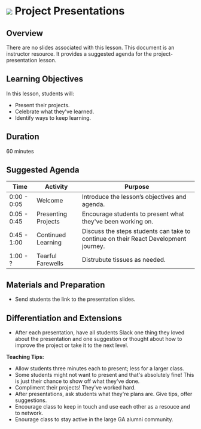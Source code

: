 # ![](https://ga-dash.s3.amazonaws.com/production/assets/logo-9f88ae6c9c3871690e33280fcf557f33.png) Project Presentations

## Overview
There are no slides associated with this lesson. This document is an instructor resource. It provides a suggested agenda for the project-presentation lesson.

## Learning Objectives
In this lesson, students will:
- Present their projects.
- Celebrate what they've learned.
- Identify ways to keep learning.

## Duration
60 minutes


## Suggested Agenda
<!--- Provide a breakdown of what will happen in this lesson. --->

| Time | Activity | Purpose |
| --- | --- | --- |
| 0:00 - 0:05 | Welcome | Introduce the lesson’s objectives and agenda. |
| 0:05 - 0:45 | Presenting Projects | Encourage students to present what they've been working on. |
| 0:45 - 1:00 | Continued Learning  | Discuss the steps students can take to continue on their React Development journey. |
| 1:00 - ? | Tearful Farewells | Distrubute tissues as needed.|



## Materials and Preparation
- Send students the link to the presentation slides.

## Differentiation and Extensions
- After each presentation, have all students Slack one thing they loved about the presentation and one suggestion or thought about how to improve the project or take it to the next level.


**Teaching Tips:**
- Allow students three minutes each to present; less for a larger class.
- Some students might not want to present and that's absolutely fine! This is just their chance to show off what they've done.
- Compliment their projects! They've worked hard.
- After presentations, ask students what they're plans are. Give tips, offer suggestions.
- Encourage class to keep in touch and use each other as a resouce and to network.
- Enourage class to stay active in the large GA alumni community.



